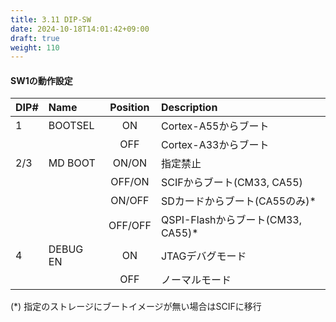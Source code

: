 ```yaml
---
title: 3.11 DIP-SW
date: 2024-10-18T14:01:42+09:00
draft: true
weight: 110
---
```


#### SW1の動作設定
|DIP#|Name|Position| Description|
|:---|:---|:---:|:---|
|1|BOOTSEL|ON|Cortex-A55からブート|
|||OFF|Cortex-A33からブート|
|2/3|MD BOOT|ON/ON|指定禁止|
|||OFF/ON|SCIFからブート(CM33, CA55)|
|||ON/OFF|SDカードからブート(CA55のみ)*|
|||OFF/OFF|QSPI-Flashからブート(CM33, CA55)*|
|4|DEBUG EN|ON|JTAGデバグモード|
|||OFF|ノーマルモード|

(*) 指定のストレージにブートイメージが無い場合はSCIFに移行